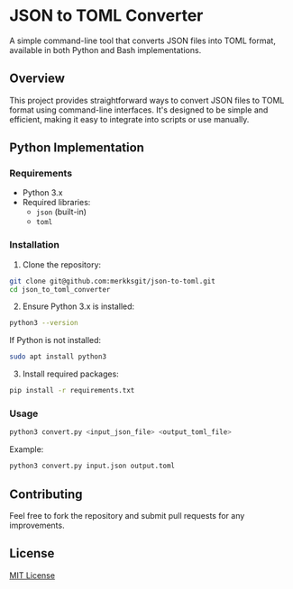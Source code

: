 # JSON to TOML Converter

A simple command-line tool that converts JSON files into TOML format, available in both Python and Bash implementations.

## Overview

This project provides straightforward ways to convert JSON files to TOML format using command-line interfaces. It's designed to be simple and efficient, making it easy to integrate into scripts or use manually.

## Python Implementation

### Requirements

- Python 3.x
- Required libraries:
  - `json` (built-in)
  - `toml`

### Installation

1. Clone the repository:

```bash
git clone git@github.com:merkksgit/json-to-toml.git
cd json_to_toml_converter
```

2. Ensure Python 3.x is installed:

```bash
python3 --version
```

If Python is not installed:

```bash
sudo apt install python3
```

3. Install required packages:

```bash
pip install -r requirements.txt
```

### Usage

```bash
python3 convert.py <input_json_file> <output_toml_file>
```

Example:

```bash
python3 convert.py input.json output.toml
```

## Contributing

Feel free to fork the repository and submit pull requests for any improvements.

## License

[MIT License](https://mit-license.org/)
